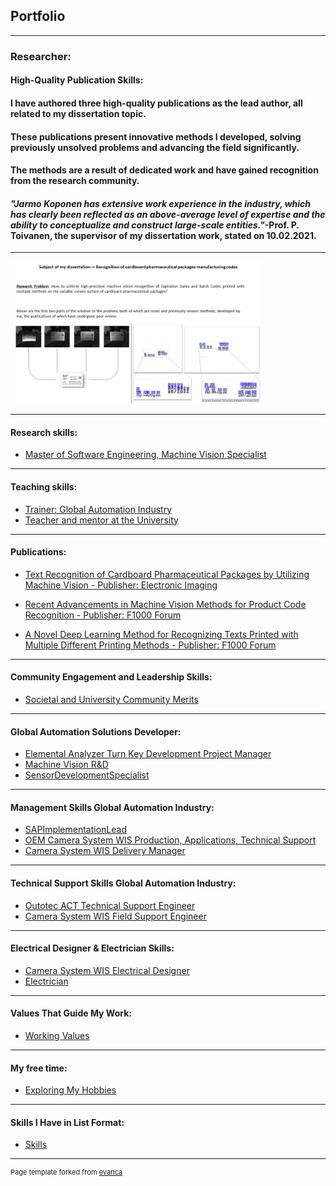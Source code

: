 ## Portfolio

---

### Researcher: 
#### High-Quality Publication Skills: 
#### I have authored three high-quality publications as the lead author, all related to my dissertation topic. 
#### These publications present innovative methods I developed, solving previously unsolved problems and advancing the field significantly. 
#### The methods are a result of dedicated work and have gained recognition from the research community.
#### _"Jarmo Koponen has extensive work experience in the industry, which has clearly been reflected as an above-average level of expertise and the ability to conceptualize and construct large-scale entities."_-Prof. P. Toivanen, the supervisor of my dissertation work, stated on 10.02.2021.
---



<a href="images/dissertation2(1).jpg">
    <img src="images/dissertation2(1).jpg?raw=true" alt="My Dissertation" style="width:auto;max-width:80%;height:auto;">
</a>

---

#### Research skills:
- [Master of Software Engineering, Machine Vision Specialist](https://github.com/kopja3/portfolio/blob/main/research_skills.md)


---


#### Teaching skills:
- [Trainer: Global Automation Industry ](https://github.com/kopja3/portfolio/blob/main/ACTTrainer.md)
- [Teacher and mentor at the University](https://github.com/kopja3/portfolio/blob/main/teacher.md)


---


#### Publications:

- [Text Recognition of Cardboard Pharmaceutical Packages by Utilizing Machine Vision - Publisher: Electronic Imaging](pdf/Text_Recognition_of_Cardboard_Pharmaceutical_Packages_by_Utilizing_Machine_Vision.pdf)
  
- [Recent Advancements in Machine Vision Methods for Product Code Recognition - Publisher: F1000 Forum](pdf/Recent_advancements_in_machine_vision_methods_for_product_code_recognition.pdf)
  
- [A Novel Deep Learning Method for Recognizing Texts Printed with Multiple Different Printing Methods - Publisher: F1000 Forum](pdf/A_novel_deep_learning_method_for_recognizing_texts_printed_with_multiple_different_printing_methods.pdf)

---

#### Community Engagement and Leadership Skills:

- [Societal and University Community Merits](https://github.com/kopja3/portfolio/blob/main/Social_University_community_merits.md)

---

#### Global Automation Solutions Developer:
- [Elemental Analyzer Turn Key Development Project Manager](https://github.com/kopja3/portfolio/blob/main/ProjectModelDevelopmentProjectManager.md/)
- [Machine Vision R&D ](https://github.com/kopja3/portfolio/blob/main/MachineVisionRD.md)
- [SensorDevelopmentSpecialist](https://github.com/kopja3/portfolio/blob/main/SensorDevelopmentSpecialist.md)

---

#### Management Skills Global Automation Industry: 
- [SAPImplementationLead](https://github.com/kopja3/portfolio/blob/main/SAPImplementationLead.md)
- [OEM Camera System WIS Production, Applications, Technical Support](https://github.com/kopja3/portfolio/blob/main/WISLeadEngineer.md)
- [Camera System WIS Delivery Manager](https://github.com/kopja3/portfolio/blob/main/WISDeliveryManager.md)

---

#### Technical Support Skills Global Automation Industry: 
- [Outotec ACT Technical Support Engineer](https://github.com/kopja3/portfolio/blob/main/ACTTechnicalSupportEngineer.md)
- [Camera System WIS Field Support Engineer](https://github.com/kopja3/portfolio/blob/main/WISFieldSupportEngineer.md)

---

#### Electrical Designer & Electrician Skills: 
- [Camera System WIS Electrical Designer](https://github.com/kopja3/portfolio/blob/main/WISelectricalDesigner.md)
- [Electrician](https://github.com/kopja3/portfolio/blob/main/Electrician.md)

---

#### Values That Guide My Work:
- [Working Values](https://github.com/kopja3/portfolio/blob/main/myWorkingValues.md)

---

#### My free time:
- [Exploring My Hobbies](https://github.com/kopja3/portfolio/blob/main/hobbies.md)

---

#### Skills I Have in List Format:
- [Skills](https://github.com/kopja3/portfolio/blob/main/taidot.md)

---
<p style="font-size:11px">Page template forked from <a href="https://github.com/evanca/quick-portfolio">evanca</a></p>
<!-- Remove above link if you don't want to attibute -->
